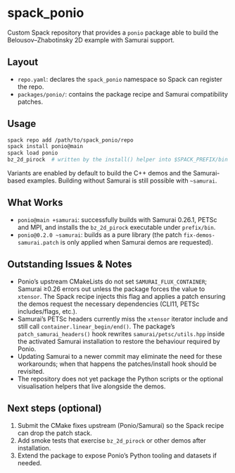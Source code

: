 # spack_ponio

Custom Spack repository that provides a `ponio` package able to build the Belousov–Zhabotinsky 2D example with Samurai support.

## Layout

- `repo.yaml`: declares the `spack_ponio` namespace so Spack can register the repo.
- `packages/ponio/`: contains the package recipe and Samurai compatibility patches.

## Usage

```bash
spack repo add /path/to/spack_ponio/repo
spack install ponio@main
spack load ponio
bz_2d_pirock  # written by the install() helper into $SPACK_PREFIX/bin
```

Variants are enabled by default to build the C++ demos and the Samurai-based examples.  Building without Samurai is still possible with `~samurai`.

## What Works

- `ponio@main +samurai`: successfully builds with Samurai 0.26.1, PETSc and MPI, and installs the `bz_2d_pirock` executable under `prefix/bin`.
- `ponio@0.2.0 ~samurai`: builds as a pure library (the patch `fix-demos-samurai.patch` is only applied when Samurai demos are requested).

## Outstanding Issues & Notes

- Ponio’s upstream CMakeLists do not set `SAMURAI_FLUX_CONTAINER`; Samurai ≥0.26 errors out unless the package forces the value to `xtensor`. The Spack recipe injects this flag and applies a patch ensuring the demos request the necessary dependencies (CLI11, PETSc includes/flags, etc.).
- Samurai’s PETSc headers currently miss the `xtensor` iterator include and still call `container.linear_begin/end()`. The package’s `patch_samurai_headers()` hook rewrites `samurai/petsc/utils.hpp` inside the activated Samurai installation to restore the behaviour required by Ponio.
- Updating Samurai to a newer commit may eliminate the need for these workarounds; when that happens the patches/install hook should be revisited.
- The repository does not yet package the Python scripts or the optional visualisation helpers that live alongside the demos.

## Next steps (optional)

1. Submit the CMake fixes upstream (Ponio/Samurai) so the Spack recipe can drop the patch stack.
2. Add smoke tests that exercise `bz_2d_pirock` or other demos after installation.
3. Extend the package to expose Ponio’s Python tooling and datasets if needed.
